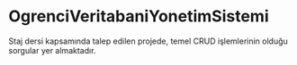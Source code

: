 # OgrenciVeritabaniYonetimSistemi
Staj dersi kapsamında talep edilen projede, temel CRUD işlemlerinin olduğu sorgular yer almaktadır.
